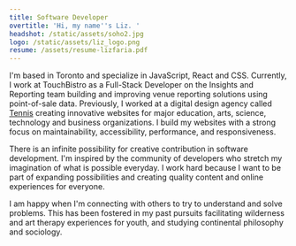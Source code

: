 ```yaml
---
title: Software Developer
overtitle: 'Hi, my name''s Liz. '
headshot: /static/assets/soho2.jpg
logo: /static/assets/liz_logo.png
resume: /assets/resume-lizfaria.pdf
---
```

I'm based in Toronto and specialize in JavaScript, React and CSS. Currently, I work at TouchBistro as a Full-Stack Developer on the Insights and Reporting team building and improving venue reporting solutions using point-of-sale data. Previously, I worked at a digital design agency called <a href="https://designtennis.com/about/" target="_blank">Tennis</a> creating innovative websites for major education, arts, science, technology and business organizations. I build my websites with a strong focus on maintainability, accessibility, performance, and responsiveness.

There is an infinite possibility for creative contribution in software development. I'm inspired by the community of developers who stretch my imagination of what is possible everyday. I work hard because I want to be part of expanding possibilities and creating quality content and online experiences for everyone.

I am happy when I'm connecting with others to try to understand and solve problems. This has been fostered in my past pursuits facilitating wilderness and art therapy experiences for youth, and studying continental philosophy and sociology.
